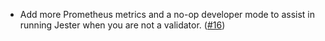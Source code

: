 - Add more Prometheus metrics and a no-op developer mode to assist in running Jester when you are not a validator. ([#16](https://github.com/noble-assets/jester/pull/16))